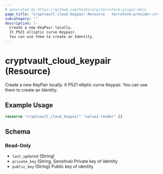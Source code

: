 ```yaml
---
# generated by https://github.com/hashicorp/terraform-plugin-docs
page_title: "cryptvault_cloud_keypair Resource - terraform-provider-cryptvault"
subcategory: ""
description: |-
  Create a new KeyPair locally.
  It P521 elliptic curve Keypair.
  You can use them to create an Identity.
---
```


# cryptvault_cloud_keypair (Resource)

Create a new KeyPair locally.
It P521 elliptic curve Keypair.
You can use them to create an Identity.

## Example Usage

```terraform
resource "cryptvault_cloud_keypair" "value1-reader" {}
```

<!-- schema generated by tfplugindocs -->
## Schema

### Read-Only

- `last_updated` (String)
- `private_key` (String, Sensitive) Private key of identity
- `public_key` (String) Public key of identity
